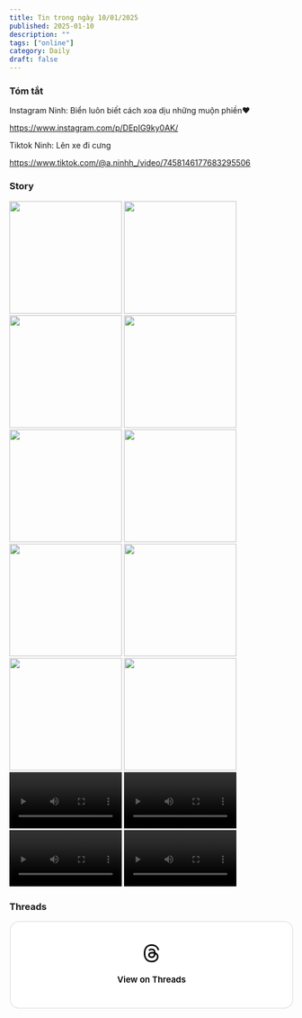 ```yaml
---
title: Tin trong ngày 10/01/2025
published: 2025-01-10
description: ""
tags: ["online"]
category: Daily 
draft: false
---
```


### Tóm tắt 


Instagram Ninh: Biển luôn biết cách xoa dịu những muộn phiền❤️

https://www.instagram.com/p/DEpIG9ky0AK/

Tiktok Ninh: Lên xe đi cưng

https://www.tiktok.com/@a.ninhh_/video/7458146177683295506


### Story 

<img width="200" src="https://github.com/user-attachments/assets/94d49c58-af30-4f4a-99fd-7eb8a25596b3" />

<img width="200" src="https://github.com/user-attachments/assets/cc9f6016-a296-43ce-9a93-36561465cdc3" />

<img width="200" src="https://github.com/user-attachments/assets/d17875ec-3b5f-4e54-983e-8f826bfb4893" />

<img width="200" src="https://github.com/user-attachments/assets/40916982-e51d-4148-901c-e90bf7eade2a" />

<img width="200" src="https://github.com/user-attachments/assets/51f23b32-e6e5-4d3c-8d4e-f8d7b5f8cf8c" />

<img width="200" src="https://github.com/user-attachments/assets/49c5f9dc-2689-41bb-9939-0249a424adbd" />

<img width="200" src="https://github.com/user-attachments/assets/6b7597a1-9010-4333-a7dc-06a15e7ceac8" />

<img width="200" src="https://github.com/user-attachments/assets/c089e26a-f695-4891-8edc-0a47188d3d49" />

<img width="200" src="https://github.com/user-attachments/assets/c7473d2c-15f3-4ab8-9bbf-78a4d3f3cd4d" />

<img width="200" src="https://github.com/user-attachments/assets/ebfdcd00-5e66-4031-ac0f-a3f1cfe75fdc" />

<video width="200" controls>
  <source type="video/mp4" src="https://github.com/user-attachments/assets/a01e59d2-5f40-4928-8fbd-47eefb548138" >
</video>

<video width="200" controls>
  <source type="video/mp4" src="https://github.com/user-attachments/assets/3c657606-c922-42dd-a1ef-1259e27e5cf8" >
</video>

<video width="200" controls>
  <source type="video/mp4" src="https://github.com/user-attachments/assets/b5b33bcb-64d9-4e3b-b173-d94dc48341f8" >
</video>

<video width="200" controls>
  <source type="video/mp4" src="https://github.com/user-attachments/assets/eccdb90a-595c-4a37-beda-e13c04df8e31" >
</video>




### Threads 

<blockquote class="text-post-media" data-text-post-permalink="https://www.threads.net/@ninhduong_summary/post/DEpoLawTylk" data-text-post-version="0" id="ig-tp-DEpoLawTylk" style=" background:#FFF; border-width: 1px; border-style: solid; border-color: #00000026; border-radius: 16px; max-width:540px; margin: 1px; min-width:270px; padding:0; width:99.375%; width:-webkit-calc(100% - 2px); width:calc(100% - 2px);"> <a href="https://www.threads.net/@ninhduong_summary/post/DEpoLawTylk" style=" background:#FFFFFF; line-height:0; padding:0 0; text-align:center; text-decoration:none; width:100%; font-family: -apple-system, BlinkMacSystemFont, sans-serif;" target="_blank"> <div style=" padding: 40px; display: flex; flex-direction: column; align-items: center;"><div style=" display:block; height:32px; width:32px; padding-bottom:20px;"> <svg aria-label="Threads" height="32px" role="img" viewBox="0 0 192 192" width="32px" xmlns="http://www.w3.org/2000/svg"> <path d="M141.537 88.9883C140.71 88.5919 139.87 88.2104 139.019 87.8451C137.537 60.5382 122.616 44.905 97.5619 44.745C97.4484 44.7443 97.3355 44.7443 97.222 44.7443C82.2364 44.7443 69.7731 51.1409 62.102 62.7807L75.881 72.2328C81.6116 63.5383 90.6052 61.6848 97.2286 61.6848C97.3051 61.6848 97.3819 61.6848 97.4576 61.6855C105.707 61.7381 111.932 64.1366 115.961 68.814C118.893 72.2193 120.854 76.925 121.825 82.8638C114.511 81.6207 106.601 81.2385 98.145 81.7233C74.3247 83.0954 59.0111 96.9879 60.0396 116.292C60.5615 126.084 65.4397 134.508 73.775 140.011C80.8224 144.663 89.899 146.938 99.3323 146.423C111.79 145.74 121.563 140.987 128.381 132.296C133.559 125.696 136.834 117.143 138.28 106.366C144.217 109.949 148.617 114.664 151.047 120.332C155.179 129.967 155.42 145.8 142.501 158.708C131.182 170.016 117.576 174.908 97.0135 175.059C74.2042 174.89 56.9538 167.575 45.7381 153.317C35.2355 139.966 29.8077 120.682 29.6052 96C29.8077 71.3178 35.2355 52.0336 45.7381 38.6827C56.9538 24.4249 74.2039 17.11 97.0132 16.9405C119.988 17.1113 137.539 24.4614 149.184 38.788C154.894 45.8136 159.199 54.6488 162.037 64.9503L178.184 60.6422C174.744 47.9622 169.331 37.0357 161.965 27.974C147.036 9.60668 125.202 0.195148 97.0695 0H96.9569C68.8816 0.19447 47.2921 9.6418 32.7883 28.0793C19.8819 44.4864 13.2244 67.3157 13.0007 95.9325L13 96L13.0007 96.0675C13.2244 124.684 19.8819 147.514 32.7883 163.921C47.2921 182.358 68.8816 191.806 96.9569 192H97.0695C122.03 191.827 139.624 185.292 154.118 170.811C173.081 151.866 172.51 128.119 166.26 113.541C161.776 103.087 153.227 94.5962 141.537 88.9883ZM98.4405 129.507C88.0005 130.095 77.1544 125.409 76.6196 115.372C76.2232 107.93 81.9158 99.626 99.0812 98.6368C101.047 98.5234 102.976 98.468 104.871 98.468C111.106 98.468 116.939 99.0737 122.242 100.233C120.264 124.935 108.662 128.946 98.4405 129.507Z" /></svg></div><div style=" font-size: 15px; line-height: 21px; color: #000000; font-weight: 600; "> View on Threads</div></div></a></blockquote>
<script async src="https://www.threads.net/embed.js"></script>